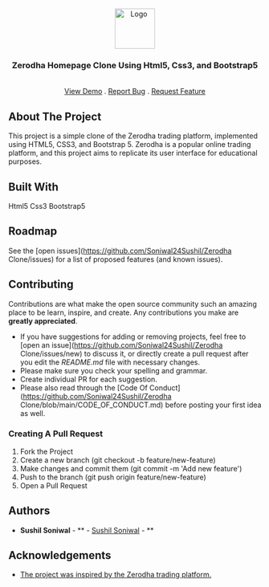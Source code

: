 <br/>
<p align="center">
  <a href="https://github.com/Soniwal24Sushil/Zerodha Clone">
    <img src="https://zerodha.com/static/images/logo.svg" alt="Logo" width="80" height="80">
  </a>

  <h3 align="center">Zerodha Homepage Clone Using Html5, Css3, and Bootstrap5</h3>

  <p align="center">
    <br/>
    <a href="https://github.com/Soniwal24Sushil/Zerodha Clone">View Demo</a>
    .
    <a href="https://github.com/Soniwal24Sushil/Zerodha Clone/issues">Report Bug</a>
    .
    <a href="https://github.com/Soniwal24Sushil/Zerodha Clone/issues">Request Feature</a>
  </p>
</p>

## About The Project
This project is a simple clone of the Zerodha trading platform, implemented using HTML5, CSS3, and Bootstrap 5. Zerodha is a popular online trading platform, and this project aims to replicate its user interface for educational purposes.

## Built With

Html5 Css3 Bootstrap5

## Roadmap

See the [open issues](https://github.com/Soniwal24Sushil/Zerodha Clone/issues) for a list of proposed features (and known issues).

## Contributing

Contributions are what make the open source community such an amazing place to be learn, inspire, and create. Any contributions you make are **greatly appreciated**.
* If you have suggestions for adding or removing projects, feel free to [open an issue](https://github.com/Soniwal24Sushil/Zerodha Clone/issues/new) to discuss it, or directly create a pull request after you edit the *README.md* file with necessary changes.
* Please make sure you check your spelling and grammar.
* Create individual PR for each suggestion.
* Please also read through the [Code Of Conduct](https://github.com/Soniwal24Sushil/Zerodha Clone/blob/main/CODE_OF_CONDUCT.md) before posting your first idea as well.

### Creating A Pull Request

1. Fork the Project
2. Create a new branch (git checkout -b feature/new-feature)
3. Make changes and commit them (git commit -m 'Add new feature')
4. Push to the branch (git push origin feature/new-feature)
5. Open a Pull Request

## Authors

* **Sushil Soniwal** - ** - [Sushil Soniwal](https://www.linkedin.com/in/sushil-soniwal-30/) - **

## Acknowledgements

* [The project was inspired by the Zerodha trading platform.](https://zerodha.com/)
